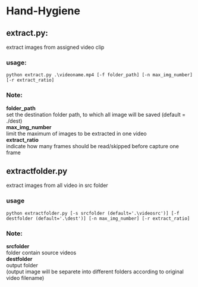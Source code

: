 # Hand-Hygiene

## extract.py:
extract images from assigned video clip
### usage:
```
python extract.py .\videoname.mp4 [-f folder_path] [-n max_img_number] [-r extract_ratio]
```
### Note: 
**folder_path**<br>
set the destination folder path, to which all image will be saved (default = ./dest)<br>
**max_img_number**<br>
limit the maximum of images to be extracted in one video <br>
**extract_ratio**<br>
indicate how many frames should be read/skipped before capture one frame<br>

## extractfolder.py
extract images from all video in src folder
### usage
```
python extractfolder.py [-s srcfolder (default='.\videosrc')] [-f destfolder (default='.\dest')] [-n max_img_number] [-r extract_ratio]
```
### Note: 
**srcfolder**<br>
folder contain source videos<br>
**destfolder**<br>
output folder<br> (output image will be separete into different folders according to original video filename)